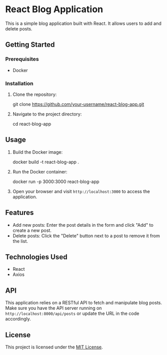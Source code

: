 React Blog Application
======================

This is a simple blog application built with React. It allows users to add and delete posts.

Getting Started
---------------

### Prerequisites

*   Docker

### Installation

1.  Clone the repository:

    git clone https://github.com/your-username/react-blog-app.git
    

2.  Navigate to the project directory:

    cd react-blog-app
    

Usage
-----

1.  Build the Docker image:

    docker build -t react-blog-app .
    

2.  Run the Docker container:

    docker run -p 3000:3000 react-blog-app
    

3.  Open your browser and visit `http://localhost:3000` to access the application.

Features
--------

*   Add new posts: Enter the post details in the form and click "Add" to create a new post.
*   Delete posts: Click the "Delete" button next to a post to remove it from the list.

Technologies Used
-----------------

*   React
*   Axios

API
---

This application relies on a RESTful API to fetch and manipulate blog posts. Make sure you have the API server running on `http://localhost:8000/api/posts` or update the URL in the code accordingly.

License
-------

This project is licensed under the [MIT License](LICENSE).

